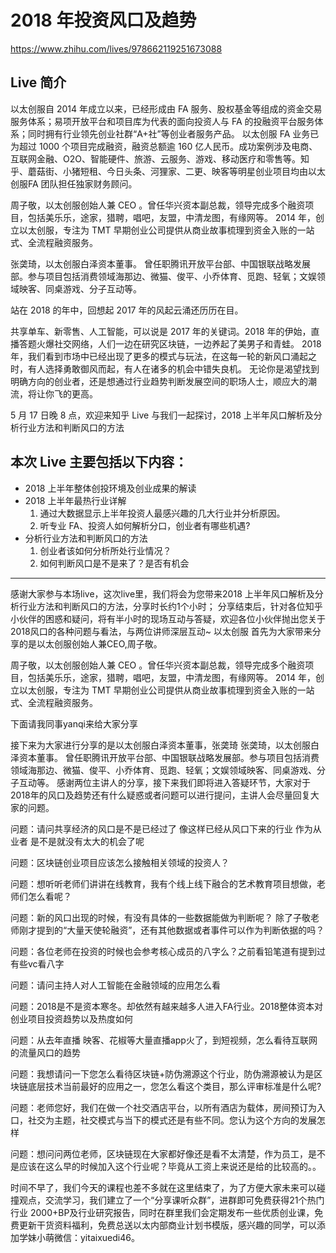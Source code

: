 # 2018 年投资风口及趋势
https://www.zhihu.com/lives/978662119251673088

## Live 简介
以太创服自 2014 年成立以来，已经形成由 FA 服务、股权基金等组成的资金交易服务体系；易项开放平台和项目库为代表的面向投资人与 FA 的投融资平台服务体系；同时拥有行业领先创业社群“A+社”等创业者服务产品。 以太创服 FA 业务已为超过 1000 个项目完成融资，融资总额逾 160 亿人民币。成功案例涉及电商、互联网金融、O2O、智能硬件、旅游、云服务、游戏、移动医疗和零售等。知乎、蘑菇街、小猪短租、今日头条、河狸家、二更、映客等明星创业项目均由以太创服FA 团队担任独家财务顾问。

周子敬，以太创服创始人兼 CEO 。曾任华兴资本副总裁，领导完成多个融资项目，包括美乐乐，途家，猎聘，唱吧，友盟，中清龙图，有缘网等。 2014 年，创立以太创服，专注为 TMT 早期创业公司提供从商业故事梳理到资金入账的一站式、全流程融资服务。

张䶮琦，以太创服白泽资本董事。 曾任职腾讯开放平台部、中国银联战略发展部。参与项目包括消费领域海那边、微猫、俊平、小乔体育、觅跑、轻氧；文娱领域映客、同桌游戏、分子互动等。

站在 2018 的年中，回想起 2017 年的风起云涌还历历在目。

共享单车、新零售、人工智能，可以说是 2017 年的关键词。2018 年的伊始，直播答题火爆社交网络，人们一边在研究区块链，一边养起了美男子和青蛙。
2018 年，我们看到市场中已经出现了更多的模式与玩法，在这每一轮的新风口涌起之时，有人选择勇敢御风而起，有人在诸多的机会中错失良机。
无论你是渴望找到明确方向的创业者，还是想通过行业趋势判断发展空间的职场人士，顺应大的潮流，将让你飞的更高。

5 月 17 日晚 8 点，欢迎来知乎 Live 与我们一起探讨，2018 上半年风口解析及分析行业方法和判断风口的方法

## 本次 Live 主要包括以下内容：
- 2018 上半年整体创投环境及创业成果的解读
- 2018 上半年最热行业详解
	1. 通过大数据显示上半年投资人最感兴趣的几大行业并分析原因。
	1. 听专业 FA、投资人如何解析分口，创业者有哪些机遇?
- 分析行业方法和判断风口的方法
	1. 创业者该如何分析所处行业情况？
	1. 如何判断风口是不是来了？是否有机会

---------------------------------------------
感谢大家参与本场live，这次live里，我们将会为您带来2018 上半年风口解析及分析行业方法和判断风口的方法，分享时长约1个小时；
分享结束后，针对各位知乎小伙伴的困惑和疑问，将有半小时的现场互动与答疑，欢迎各位小伙伴抛出您关于2018风口的各种问题与看法，与两位讲师深层互动~
以太创服
首先为大家带来分享的是以太创服创始人兼CEO,周子敬。

周子敬，以太创服创始人兼 CEO 。曾任华兴资本副总裁，领导完成多个融资项目，包括美乐乐，途家，猎聘，唱吧，友盟，中清龙图，有缘网等。 2014 年，创立以太创服，专注为 TMT 早期创业公司提供从商业故事梳理到资金入账的一站式、全流程融资服务。

下面请我同事yanqi来给大家分享

接下来为大家进行分享的是以太创服白泽资本董事，张䶮琦
张䶮琦，以太创服白泽资本董事。 曾任职腾讯开放平台部、中国银联战略发展部。参与项目包括消费领域海那边、微猫、俊平、小乔体育、觅跑、轻氧；文娱领域映客、同桌游戏、分子互动等。
感谢两位主讲人的分享，接下来我们即将进入答疑环节，大家对于2018年的风口及趋势还有什么疑惑或者问题可以进行提问，主讲人会尽量回复大家的问题。

问题：请问共享经济的风口是不是已经过了  像这样已经从风口下来的行业 作为从业者 是不是就没有太大的机会了呢

问题：区块链创业项目应该怎么接触相关领域的投资人？

问题：想听听老师们讲讲在线教育，我有个线上线下融合的艺术教育项目想做，老师们怎么看呢？

问题：新的风口出现的时候，有没有具体的一些数据能做为判断呢？ 除了子敬老师刚才提到的“大量天使轮融资”，还有其他数据或者事件可以作为判断依据的吗？

问题：各位老师在投资的时候也会参考核心成员的八字么？之前看铅笔道有提到过有些vc看八字

问题：请问主持人对人工智能在金融领域的应用怎么看

问题：2018是不是资本寒冬。却依然有越来越多人进入FA行业。2018整体资本对创业项目投资趋势以及热度如何

问题：从去年直播 映客、花椒等大量直播app火了，到短视频，怎么看待互联网的流量风口的趋势

问题：我想请问一下您怎么看待区块链+防伪溯源这个行业，防伪溯源被认为是区块链底层技术当前最好的应用之一，您怎么看这个类目，那么评审标准是什么呢?

问题：老师您好，我们在做一个社交酒店平台，以所有酒店为载体，房间预订为入口，社交为主题，社交模式与当下的模式还是有些不同。您认为这个方向的发展怎样

问题：想问问两位老师，区块链现在大家都好像还是看不太清楚，作为员工，是不是应该在这么早的时候加入这个行业呢？毕竟从工资上来说还是给的比较高的。。

时间不早了，我们今天的课程也差不多就在这里结束了，为了方便大家未来可以碰撞观点，交流学习，我们建立了一个“分享课听众群”，进群即可免费获得21个热门行业 2000+BP及行业研究报告，同时在群里我们会定期发布一些优质创业课，免费更新干货资料福利，免费总送以太内部商业计划书模版，感兴趣的同学，可以添加学妹小萌微信：yitaixuedi46。